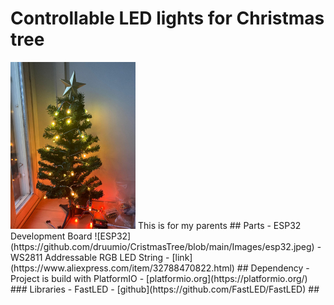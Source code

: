 # Controllable LED lights for Christmas tree
<img src="https://github.com/druumio/CristmasTree/blob/main/Images/tree.jpeg" width="200">
This is for my parents
## Parts
-  ESP32 Development Board
![ESP32](https://github.com/druumio/CristmasTree/blob/main/Images/esp32.jpeg)
-  WS2811 Addressable RGB LED String
	- [link](https://www.aliexpress.com/item/32788470822.html)
## Dependency
- Project is build with PlatformIO
	- [platformio.org](https://platformio.org/)
### Libraries
- FastLED
	- [github](https://github.com/FastLED/FastLED)
## 
